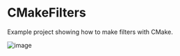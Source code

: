 # CMakeFilters
Example project showing how to make filters with CMake.

![image](https://github.com/ajorians/CMakeFilters/assets/3475163/3a092363-e5a2-4fc5-96f8-772391b26b67)
